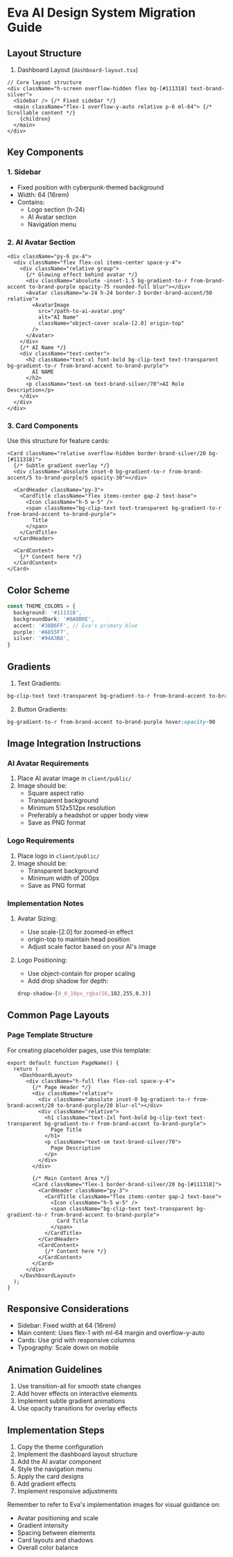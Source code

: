 # Eva AI Design System Migration Guide

## Layout Structure
1. Dashboard Layout (`dashboard-layout.tsx`)
```tsx
// Core layout structure
<div className="h-screen overflow-hidden flex bg-[#111318] text-brand-silver">
  <Sidebar /> {/* Fixed sidebar */}
  <main className="flex-1 overflow-y-auto relative p-6 ml-64"> {/* Scrollable content */}
    {children}
  </main>
</div>
```

## Key Components

### 1. Sidebar
- Fixed position with cyberpunk-themed background
- Width: 64 (16rem)
- Contains:
  - Logo section (h-24)
  - AI Avatar section
  - Navigation menu

### 2. AI Avatar Section
```tsx
<div className="py-6 px-4">
  <div className="flex flex-col items-center space-y-4">
    <div className="relative group">
      {/* Glowing effect behind avatar */}
      <div className="absolute -inset-1.5 bg-gradient-to-r from-brand-accent to-brand-purple opacity-75 rounded-full blur"></div>
      <Avatar className="w-24 h-24 border-3 border-brand-accent/50 relative">
        <AvatarImage 
          src="/path-to-ai-avatar.png" 
          alt="AI Name" 
          className="object-cover scale-[2.0] origin-top"
        />
      </Avatar>
    </div>
    {/* AI Name */}
    <div className="text-center">
      <h2 className="text-xl font-bold bg-clip-text text-transparent bg-gradient-to-r from-brand-accent to-brand-purple">
        AI NAME
      </h2>
      <p className="text-sm text-brand-silver/70">AI Role Description</p>
    </div>
  </div>
</div>
```

### 3. Card Components
Use this structure for feature cards:
```tsx
<Card className="relative overflow-hidden border-brand-silver/20 bg-[#111318]">
  {/* Subtle gradient overlay */}
  <div className="absolute inset-0 bg-gradient-to-r from-brand-accent/5 to-brand-purple/5 opacity-30"></div>

  <CardHeader className="py-3">
    <CardTitle className="flex items-center gap-2 text-base">
      <Icon className="h-5 w-5" />
      <span className="bg-clip-text text-transparent bg-gradient-to-r from-brand-accent to-brand-purple">
        Title
      </span>
    </CardTitle>
  </CardHeader>

  <CardContent>
    {/* Content here */}
  </CardContent>
</Card>
```

## Color Scheme
```typescript
const THEME_COLORS = {
  background: '#111318',
  backgroundDark: '#0A0B0E',
  accent: '#38B6FF', // Eva's primary blue
  purple: '#A855F7',
  silver: '#94A3B8',
}
```

## Gradients
1. Text Gradients:
```css
bg-clip-text text-transparent bg-gradient-to-r from-brand-accent to-brand-purple
```

2. Button Gradients:
```css
bg-gradient-to-r from-brand-accent to-brand-purple hover:opacity-90
```

## Image Integration Instructions

### AI Avatar Requirements
1. Place AI avatar image in `client/public/`
2. Image should be:
   - Square aspect ratio
   - Transparent background
   - Minimum 512x512px resolution
   - Preferably a headshot or upper body view
   - Save as PNG format

### Logo Requirements
1. Place logo in `client/public/`
2. Image should be:
   - Transparent background
   - Minimum width of 200px
   - Save as PNG format

### Implementation Notes
1. Avatar Sizing:
   - Use scale-[2.0] for zoomed-in effect
   - origin-top to maintain head position
   - Adjust scale factor based on your AI's image

2. Logo Positioning:
   - Use object-contain for proper scaling
   - Add drop shadow for depth:
   ```css
   drop-shadow-[0_0_10px_rgba(56,182,255,0.3)]
   ```

## Common Page Layouts

### Page Template Structure
For creating placeholder pages, use this template:
```tsx
export default function PageName() {
  return (
    <DashboardLayout>
      <div className="h-full flex flex-col space-y-4">
        {/* Page Header */}
        <div className="relative">
          <div className="absolute inset-0 bg-gradient-to-r from-brand-accent/20 to-brand-purple/20 blur-xl"></div>
          <div className="relative">
            <h1 className="text-2xl font-bold bg-clip-text text-transparent bg-gradient-to-r from-brand-accent to-brand-purple">
              Page Title
            </h1>
            <p className="text-sm text-brand-silver/70">
              Page Description
            </p>
          </div>
        </div>

        {/* Main Content Area */}
        <Card className="flex-1 border-brand-silver/20 bg-[#111318]">
          <CardHeader className="py-3">
            <CardTitle className="flex items-center gap-2 text-base">
              <Icon className="h-5 w-5" />
              <span className="bg-clip-text text-transparent bg-gradient-to-r from-brand-accent to-brand-purple">
                Card Title
              </span>
            </CardTitle>
          </CardHeader>
          <CardContent>
            {/* Content here */}
          </CardContent>
        </Card>
      </div>
    </DashboardLayout>
  );
}
```

## Responsive Considerations
- Sidebar: Fixed width at 64 (16rem)
- Main content: Uses flex-1 with ml-64 margin and overflow-y-auto
- Cards: Use grid with responsive columns
- Typography: Scale down on mobile

## Animation Guidelines
1. Use transition-all for smooth state changes
2. Add hover effects on interactive elements
3. Implement subtle gradient animations
4. Use opacity transitions for overlay effects

## Implementation Steps
1. Copy the theme configuration
2. Implement the dashboard layout structure
3. Add the AI avatar component
4. Style the navigation menu
5. Apply the card designs
6. Add gradient effects
7. Implement responsive adjustments

Remember to refer to Eva's implementation images for visual guidance on:
- Avatar positioning and scale
- Gradient intensity
- Spacing between elements
- Card layouts and shadows
- Overall color balance